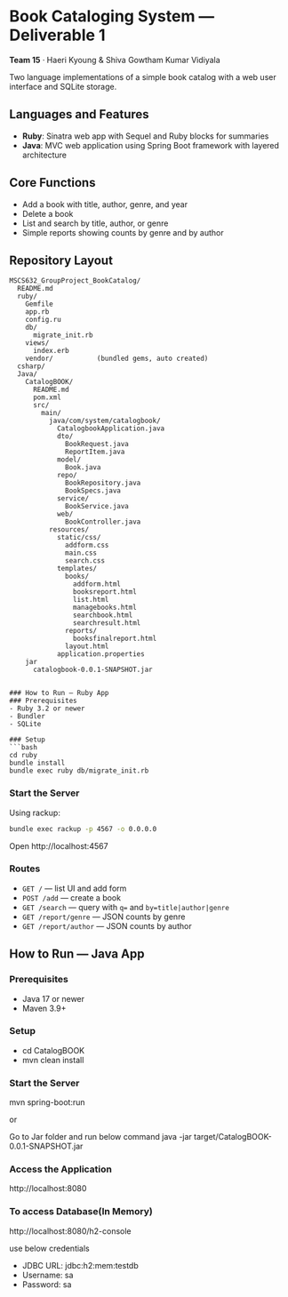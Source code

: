 # Book Cataloging System — Deliverable 1

**Team 15** · Haeri Kyoung & Shiva Gowtham Kumar Vidiyala

Two language implementations of a simple book catalog with a web user interface and SQLite storage.

## Languages and Features
- **Ruby**: Sinatra web app with Sequel and Ruby blocks for summaries
- **Java**: MVC web application using Spring Boot framework with layered architecture

## Core Functions
- Add a book with title, author, genre, and year  
- Delete a book
- List and search by title, author, or genre  
- Simple reports showing counts by genre and by author

## Repository Layout
```plaintext
MSCS632_GroupProject_BookCatalog/
  README.md
  ruby/
    Gemfile
    app.rb
    config.ru
    db/
      migrate_init.rb
    views/
      index.erb
    vendor/           (bundled gems, auto created)
  csharp/             
  Java/
    CatalogBOOK/
      README.md
      pom.xml
      src/
        main/
          java/com/system/catalogbook/
            CatalogbookApplication.java
            dto/
              BookRequest.java
              ReportItem.java
            model/
              Book.java
            repo/
              BookRepository.java
              BookSpecs.java
            service/
              BookService.java
            web/
              BookController.java
          resources/
            static/css/
              addform.css
              main.css
              search.css
            templates/
              books/
                addform.html
                booksreport.html
                list.html
                managebooks.html
                searchbook.html
                searchresult.html
              reports/
                booksfinalreport.html
              layout.html
            application.properties
    jar
      catalogbook-0.0.1-SNAPSHOT.jar
        

### How to Run — Ruby App
### Prerequisites
- Ruby 3.2 or newer  
- Bundler  
- SQLite

### Setup
```bash
cd ruby
bundle install
bundle exec ruby db/migrate_init.rb
```

### Start the Server
Using rackup:
```bash
bundle exec rackup -p 4567 -o 0.0.0.0
```

Open http://localhost:4567


### Routes
- `GET /` — list UI and add form  
- `POST /add` — create a book  
- `GET /search` — query with `q=` and `by=title|author|genre`  
- `GET /report/genre` — JSON counts by genre  
- `GET /report/author` — JSON counts by author


## How to Run — Java App
### Prerequisites
- Java 17 or newer
- Maven 3.9+

### Setup
- cd CatalogBOOK
- mvn clean install

### Start the Server
mvn spring-boot:run

or 

Go to Jar folder and run below command
java -jar target/CatalogBOOK-0.0.1-SNAPSHOT.jar


### Access the Application
http://localhost:8080

### To access Database(In Memory)
http://localhost:8080/h2-console

use below credentials
- JDBC URL: jdbc:h2:mem:testdb
- Username: sa
- Password: sa
